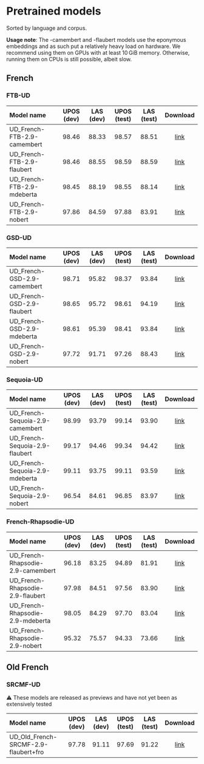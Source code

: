 # Pretrained models

Sorted by language and corpus.

**Usage note**: The -camembert and -flaubert models use the eponymous embeddings and as such put a
relatively heavy load on hardware. We recommend using them on GPUs with at least 10 GiB memory. Otherwise,
running them on CPUs is still possible, albeit slow.

## French

### FTB-UD

| Model name                  | UPOS (dev) | LAS (dev) | UPOS (test) | LAS (test) |             Download             |
| :-------------------------- | :--------: | :-------: | :---------: | :--------: | :------------------------------: |
| UD_French-FTB-2.9-camembert |   98.46    |   88.33   |    98.57    |   88.51    | [link][UD_French-FTB-camembert]  |
| UD_French-FTB-2.9-flaubert  |   98.46    |   88.55   |    98.59    |   88.59    |  [link][UD_French-FTB-flaubert]  |
| UD_French-FTB-2.9-mdeberta  |   98.45    |   88.19   |    98.55    |   88.14    |  [link][UD_French-FTB-mdeberta]  |
| UD_French-FTB-2.9-nobert    |   97.86    |   84.59   |    97.88    |   83.91    | [link][UD_French-FTB-nobert-all] |

[UD_French-FTB-camembert]:
    https://zenodo.org/record/6329736/files/UD_French-FTB-camembert.tar.xz?download=1
[UD_French-FTB-flaubert]:
    https://zenodo.org/record/6329736/files/UD_French-FTB-flaubert.tar.xz?download=1
[UD_French-FTB-mdeberta]:
    https://zenodo.org/record/6329736/files/UD_French-FTB-mdeberta.tar.xz?download=1
[UD_French-FTB-nobert-all]:
    https://zenodo.org/record/6329736/files/UD_French-FTB-nobert-all.tar.xz?download=1


### GSD-UD

| Model name                  | UPOS (dev) | LAS (dev) | UPOS (test) | LAS (test) |             Download             |
| :-------------------------- | :--------: | :-------: | :---------: | :--------: | :------------------------------: |
| UD_French-GSD-2.9-camembert |   98.71    |   95.82   |    98.37    |   93.84    | [link][UD_French-GSD-camembert]  |
| UD_French-GSD-2.9-flaubert  |   98.65    |   95.72   |    98.61    |   94.19    |  [link][UD_French-GSD-flaubert]  |
| UD_French-GSD-2.9-mdeberta  |   98.61    |   95.39   |    98.41    |   93.84    |  [link][UD_French-GSD-mdeberta]  |
| UD_French-GSD-2.9-nobert    |   97.72    |   91.71   |    97.26    |   88.43    | [link][UD_French-GSD-nobert-all] |

[UD_French-GSD-camembert]:
    https://zenodo.org/record/6329736/files/UD_French-GSD-camembert.tar.xz?download=1
[UD_French-GSD-flaubert]:
    https://zenodo.org/record/6329736/files/UD_French-GSD-flaubert.tar.xz?download=1
[UD_French-GSD-mdeberta]:
    https://zenodo.org/record/6329736/files/UD_French-GSD-mdeberta.tar.xz?download=1
[UD_French-GSD-nobert-all]:
    https://zenodo.org/record/6329736/files/UD_French-GSD-nobert-all.tar.xz?download=1

### Sequoia-UD

| Model name                      | UPOS (dev) | LAS (dev) | UPOS (test) | LAS (test) |               Download               |
| :------------------------------ | :--------: | :-------: | :---------: | :--------: | :----------------------------------: |
| UD_French-Sequoia-2.9-camembert |   98.99    |   93.79   |    99.14    |   93.90    | [link][UD_French-Sequoia-camembert]  |
| UD_French-Sequoia-2.9-flaubert  |   99.17    |   94.46   |    99.34    |   94.42    |  [link][UD_French-Sequoia-flaubert]  |
| UD_French-Sequoia-2.9-mdeberta  |   99.11    |   93.75   |    99.11    |   93.59    |  [link][UD_French-Sequoia-mdeberta]  |
| UD_French-Sequoia-2.9-nobert    |   96.54    |   84.61   |    96.85    |   83.97    | [link][UD_French-Sequoia-nobert-all] |

[UD_French-Sequoia-camembert]:
    https://zenodo.org/record/6329736/files/UD_French-Sequoia-camembert.tar.xz?download=1
[UD_French-Sequoia-flaubert]:
    https://zenodo.org/record/6329736/files/UD_French-Sequoia-flaubert.tar.xz?download=1
[UD_French-Sequoia-mdeberta]:
    https://zenodo.org/record/6329736/files/UD_French-Sequoia-mdeberta.tar.xz?download=1
[UD_French-Sequoia-nobert-all]:
    https://zenodo.org/record/6329736/files/UD_French-Sequoia-nobert-all.tar.xz?download=1

### French-Rhapsodie-UD

| Model name                        | UPOS (dev) | LAS (dev) | UPOS (test) | LAS (test) |                Download                |
| :-------------------------------- | :--------: | :-------: | :---------: | :--------: | :------------------------------------: |
| UD_French-Rhapsodie-2.9-camembert |   96.18    |   83.25   |    94.89    |   81.91    | [link][UD_French-Rhapsodie-camembert]  |
| UD_French-Rhapsodie-2.9-flaubert  |   97.98    |   84.51   |    97.56    |   83.90    |  [link][UD_French-Rhapsodie-flaubert]  |
| UD_French-Rhapsodie-2.9-mdeberta  |   98.05    |   84.29   |    97.70    |   83.04    |  [link][UD_French-Rhapsodie-mdeberta]  |
| UD_French-Rhapsodie-2.9-nobert    |   95.32    |   75.57   |    94.33    |   73.66    | [link][UD_French-Rhapsodie-nobert-all] |

[UD_French-Rhapsodie-camembert]:
    https://zenodo.org/record/6329736/files/UD_French-Rhapsodie-camembert.tar.xz?download=1
[UD_French-Rhapsodie-flaubert]:
    https://zenodo.org/record/6329736/files/UD_French-Rhapsodie-flaubert.tar.xz?download=1
[UD_French-Rhapsodie-mdeberta]:
    https://zenodo.org/record/6329736/files/UD_French-Rhapsodie-mdeberta.tar.xz?download=1
[UD_French-Rhapsodie-nobert-all]:
    https://zenodo.org/record/6329736/files/UD_French-Rhapsodie-nobert-all.tar.xz?download=1

## Old French

### SRCMF-UD

⚠ These models are released as previews and have not yet been as extensively tested

| Model name                           | UPOS (dev) | LAS (dev) | UPOS (test) | LAS (test) |                 Download                 |
| :----------------------------------- | :--------: | :-------: | :---------: | :--------: | :--------------------------------------: |
| UD_Old_French-SRCMF-2.9-flaubert+fro |   97.78    |   91.11   |    97.69    |   91.22    | [link][UD_Old_French-SRCMF-flaubert+fro] |

[UD_Old_French-SRCMF-flaubert+fro]:
    https://sharedocs.huma-num.fr/wl/?id=XHczUD5wUPDhhdRlm0cXn5Pm8s6djBFF&fmode=download